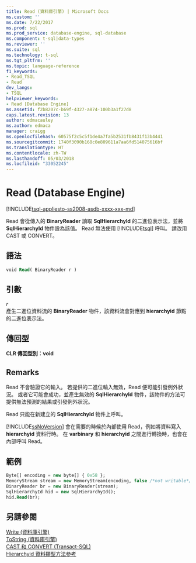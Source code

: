 ```yaml
---
title: Read (資料庫引擎) | Microsoft Docs
ms.custom: ''
ms.date: 7/22/2017
ms.prod: sql
ms.prod_service: database-engine, sql-database
ms.component: t-sql|data-types
ms.reviewer: ''
ms.suite: sql
ms.technology: t-sql
ms.tgt_pltfrm: ''
ms.topic: language-reference
f1_keywords:
- Read_TSQL
- Read
dev_langs:
- TSQL
helpviewer_keywords:
- Read [Database Engine]
ms.assetid: f2b8207c-b69f-4327-a874-100b3a1f27d8
caps.latest.revision: 13
author: edmacauley
ms.author: edmaca
manager: craigg
ms.openlocfilehash: 60575f2c5c5f1de4a7fa5b2531fb8431f13b4441
ms.sourcegitcommit: 1740f3090b168c0e809611a7aa6fd514075616bf
ms.translationtype: HT
ms.contentlocale: zh-TW
ms.lasthandoff: 05/03/2018
ms.locfileid: "33052245"
---
```

# <a name="read-database-engine"></a>Read (Database Engine)
[!INCLUDE[tsql-appliesto-ss2008-asdb-xxxx-xxx-md](../../includes/tsql-appliesto-ss2008-asdb-xxxx-xxx-md.md)]

Read 會從傳入的 **BinaryReader** 讀取 **SqlHierarchyId** 的二進位表示法，並將 **SqlHierarchyId** 物件設為該值。 Read 無法使用 [!INCLUDE[tsql](../../includes/tsql-md.md)] 呼叫。 請改用 CAST 或 CONVERT。
  
## <a name="syntax"></a>語法  
  
```sql
void Read( BinaryReader r )   
```  
  
## <a name="arguments"></a>引數  
*r*  
 產生二進位資料流的 **BinaryReader** 物件，該資料流會對應到 **hierarchyid** 節點的二進位表示法。  
  
## <a name="return-types"></a>傳回型
 **CLR 傳回型別：void**  
  
## <a name="remarks"></a>Remarks  
 Read 不會驗證它的輸入。 若提供的二進位輸入無效，Read 便可能引發例外狀況。 或者它可能會成功，並產生無效的 **SqlHierarchyId** 物件，該物件的方法可提供無法預測的結果或引發例外狀況。  
  
 Read 只能在新建立的 **SqlHierarchyId** 物件上呼叫。  
  
 [!INCLUDE[ssNoVersion](../../includes/ssnoversion-md.md)] 會在需要的時候於內部使用 Read，例如將資料寫入 **hierarchyid** 資料行時。 在 **varbinary** 和 **hierarchyid** 之間進行轉換時，也會在內部呼叫 Read。  
  
## <a name="examples"></a>範例  
  
```sql
Byte[] encoding = new byte[] { 0x58 };  
MemoryStream stream = new MemoryStream(encoding, false /*not writable*/);  
BinaryReader br = new BinaryReader(stream);  
SqlHierarchyId hid = new SqlHierarchyId();  
hid.Read(br);   
```  
  
## <a name="see-also"></a>另請參閱  
[Write &#40;資料庫引擎&#41;](../../t-sql/data-types/write-database-engine.md)  
[ToString &#40;資料庫引擎&#41;](../../t-sql/data-types/tostring-database-engine.md)  
[CAST 和 CONVERT &#40;Transact-SQL&#41;](../../t-sql/functions/cast-and-convert-transact-sql.md)  
[Hierarchyid 資料類型方法參考](http://msdn.microsoft.com/library/01a050f5-7580-4d5f-807c-7f11423cbb06)
  
  

